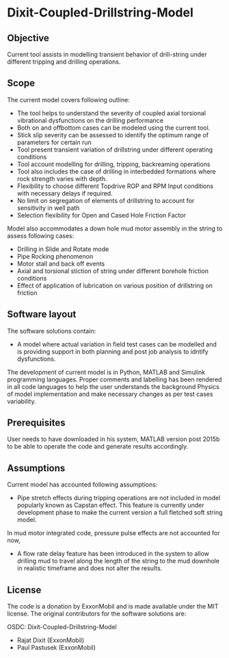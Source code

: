 # Dixit-Coupled-Drillstring-Model

## Objective
Current tool assists in modelling transient behavior of drill-string under different tripping and drilling operations.

## Scope
The current model covers following outline:
*	The tool helps to understand the severity of coupled axial torsional vibrational dysfunctions on the drilling performance
*	Both on and offbottom cases can be modeled using the current tool.
*	Stick slip severity can be assessed to identify the optimum range of parameters for certain run
*	Tool present transient variation of drillstring under different operating conditions
*	Tool account modelling for drilling, tripping, backreaming operations 
*	Tool also includes the case of drilling in interbedded formations where rock strength varies with depth.
*	Flexibility to choose different Topdrive ROP and RPM Input conditions with necessary delays if required.
* No limit on segregation of elements of drillstring to account for sensitivity in well path 
*	Selection flexibility for Open and Cased Hole Friction Factor 

Model also accommodates a down hole mud motor assembly in the string to assess following cases:
*	Drilling in Slide and Rotate mode
*	Pipe Rocking phenomenon
*	Motor stall and back off events
*	Axial and torsional stiction of string under different borehole friction conditions
*	Effect of application of lubrication on various position of drillstring on friction

## Software layout
The software solutions contain:
* A model where actual variation in field test cases can be modelled and is providing support in both planning and post job analysis to idntify dysfunctions.

The development of current model is in Python, MATLAB and Simulink programming languages. Proper comments and labelling has been rendered in all code languages to help the user understands the background Physics of model implementation and make necessary changes as per test cases variability.

## Prerequisites
User needs to have downloaded in his system, MATLAB version post 2015b to be able to operate the code and generate results accordingly.

## Assumptions
Current model has accounted following assumptions:
* Pipe stretch effects during tripping operations are not included in model popularly known as Capstan effect. This feature is currently under development phase to make the current version a full fletched soft string model. 

In mud motor integrated code, pressure pulse effects are not accounted for now, 
* A flow rate delay feature has been introduced in the system to allow drilling mud to travel along the length of the string to the mud downhole in realistic timeframe and does  not alter the results.

## License
The code is a donation by ExxonMobil and is made available under the MIT license. The original contributors for the software solutions are:

OSDC: Dixit-Coupled-Drillstring-Model
* Rajat Dixit (ExxonMobil)
* Paul Pastusek (ExxonMobil)
